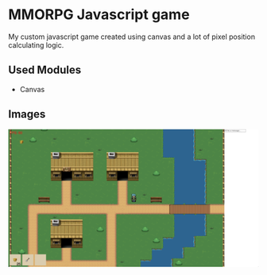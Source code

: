 # MMORPG Javascript game

My custom javascript game created using canvas and a lot of pixel position calculating logic.

## Used Modules

- Canvas

## Images

![Game](/readme_screenshots/game.png)

